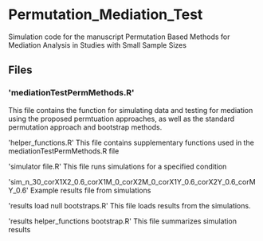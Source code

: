 # Permutation_Mediation_Test
Simulation code for the manuscript Permutation Based Methods for Mediation Analysis in Studies with Small Sample Sizes

## Files

### 'mediationTestPermMethods.R'
This file contains the function for simulating data and testing for mediation using the proposed permtuation approaches, as well as the standard permutation approach and bootstrap methods.

'helper_functions.R'
This file contains supplementary functions used in the mediationTestPermMethods.R file

'simulator file.R'
This file runs simulations for a specified condition

'sim_n_30_corX1X2_0.6_corX1M_0_corX2M_0_corX1Y_0.6_corX2Y_0.6_corMY_0.6'
Example results file from simulations

'results load null bootstraps.R'
This file loads results from the simulations.  

'results helper_functions bootstrap.R'
This file summarizes simulation results
